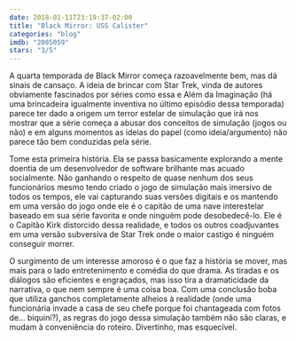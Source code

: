 ```yaml
---
date: 2018-01-11T23:19:37-02:00
title: "Black Mirror: USS Calister"
categories: "blog"
imdb: "2085059"
stars: "3/5"
---
```

A quarta temporada de Black Mirror começa razoavelmente bem, mas dá sinais de cansaço. A ideia de brincar com Star Trek, vinda de autores obviamente fascinados por séries como essa e Além da Imaginação (há uma brincadeira igualmente inventiva no último episódio dessa temporada) parece ter dado a origem um terror estelar de simulação que irá nos mostrar que a série começa a abusar dos conceitos de simulação (jogos ou não) e em alguns momentos as ideias do papel (como ideia/argumento) não parece tão bem conduzidas pela série.

Tome esta primeira história. Ela se passa basicamente explorando a mente doentia de um desenvolvedor de software brilhante mas acuado socialmente. Não ganhando o respeito de quase nenhum dos seus funcionários mesmo tendo criado o jogo de simulação mais imersivo de todos os tempos, ele vai capturando suas versões digitais e os mantendo em uma versão do jogo onde ele é o capitão de uma nave interestelar baseado em sua série favorita e onde ninguém pode desobedecê-lo. Ele é o Capitão Kirk distorcido dessa realidade, e todos os outros coadjuvantes em uma versão subversiva de Star Trek onde o maior castigo é ninguém conseguir morrer.

O surgimento de um interesse amoroso é o que faz a história se mover, mas mais para o lado entretenimento e comédia do que drama. As tiradas e os diálogos são eficientes e engraçados, mas isso tira a dramaticidade da narrativa, o que nem sempre é uma coisa boa. Com uma conclusão boba que utiliza ganchos completamente alheios à realidade (onde uma funcionária invade a casa de seu chefe porque foi chantageada com fotos de... biquini?), as regras do jogo dessa simulação também não são claras, e mudam à conveniência do roteiro. Divertinho, mas esquecível.
